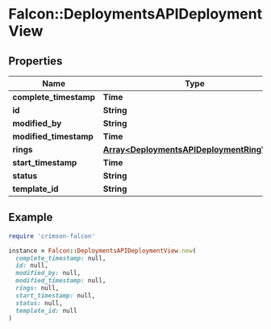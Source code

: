 # Falcon::DeploymentsAPIDeploymentView

## Properties

| Name | Type | Description | Notes |
| ---- | ---- | ----------- | ----- |
| **complete_timestamp** | **Time** |  | [optional] |
| **id** | **String** |  |  |
| **modified_by** | **String** |  | [optional] |
| **modified_timestamp** | **Time** |  | [optional] |
| **rings** | [**Array&lt;DeploymentsAPIDeploymentRingView&gt;**](DeploymentsAPIDeploymentRingView.md) |  | [optional] |
| **start_timestamp** | **Time** |  | [optional] |
| **status** | **String** |  |  |
| **template_id** | **String** |  | [optional] |

## Example

```ruby
require 'crimson-falcon'

instance = Falcon::DeploymentsAPIDeploymentView.new(
  complete_timestamp: null,
  id: null,
  modified_by: null,
  modified_timestamp: null,
  rings: null,
  start_timestamp: null,
  status: null,
  template_id: null
)
```

